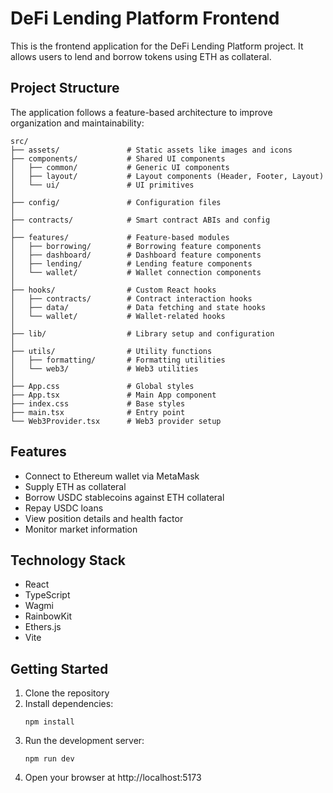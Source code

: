 # DeFi Lending Platform Frontend

This is the frontend application for the DeFi Lending Platform project. It allows users to lend and borrow tokens using ETH as collateral.

## Project Structure

The application follows a feature-based architecture to improve organization and maintainability:

```
src/
├── assets/               # Static assets like images and icons
├── components/           # Shared UI components
│   ├── common/           # Generic UI components
│   ├── layout/           # Layout components (Header, Footer, Layout)
│   └── ui/               # UI primitives
│
├── config/               # Configuration files
│
├── contracts/            # Smart contract ABIs and config
│
├── features/             # Feature-based modules
│   ├── borrowing/        # Borrowing feature components
│   ├── dashboard/        # Dashboard feature components 
│   ├── lending/          # Lending feature components
│   └── wallet/           # Wallet connection components
│
├── hooks/                # Custom React hooks
│   ├── contracts/        # Contract interaction hooks
│   ├── data/             # Data fetching and state hooks
│   └── wallet/           # Wallet-related hooks
│
├── lib/                  # Library setup and configuration
│
├── utils/                # Utility functions
│   ├── formatting/       # Formatting utilities
│   └── web3/             # Web3 utilities
│
├── App.css               # Global styles
├── App.tsx               # Main App component
├── index.css             # Base styles
├── main.tsx              # Entry point
└── Web3Provider.tsx      # Web3 provider setup
```

## Features

- Connect to Ethereum wallet via MetaMask
- Supply ETH as collateral
- Borrow USDC stablecoins against ETH collateral
- Repay USDC loans
- View position details and health factor
- Monitor market information

## Technology Stack

- React
- TypeScript
- Wagmi
- RainbowKit
- Ethers.js
- Vite

## Getting Started

1. Clone the repository
2. Install dependencies:
   ```
   npm install
   ```
3. Run the development server:
   ```
   npm run dev
   ```
4. Open your browser at http://localhost:5173
